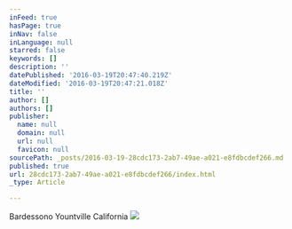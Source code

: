 ```yaml
---
inFeed: true
hasPage: true
inNav: false
inLanguage: null
starred: false
keywords: []
description: ''
datePublished: '2016-03-19T20:47:40.219Z'
dateModified: '2016-03-19T20:47:21.018Z'
title: ''
author: []
authors: []
publisher:
  name: null
  domain: null
  url: null
  favicon: null
sourcePath: _posts/2016-03-19-28cdc173-2ab7-49ae-a021-e8fdbcdef266.md
published: true
url: 28cdc173-2ab7-49ae-a021-e8fdbcdef266/index.html
_type: Article

---
```

Bardessono Yountville California
![](https://the-grid-user-content.s3-us-west-2.amazonaws.com/2a9dbe95-a9aa-4e1b-b035-83f95b21c400.jpg)